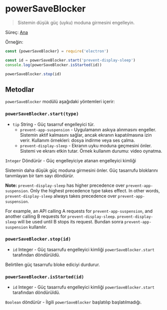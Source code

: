 # powerSaveBlocker

> Sistemin düşük güç (uyku) moduna girmesini engelleyin.

Süreç: [Ana](../glossary.md#main-process)

Örneğin:

```javascript
const {powerSaveBlocker} = require('electron')

const id = powerSaveBlocker.start('prevent-display-sleep')
console.log(powerSaveBlocker.isStarted(id))

powerSaveBlocker.stop(id)
```

## Metodlar

`powerSaveBlocker` modülü aşağıdaki yöntemleri içerir:

### `powerSaveBlocker.start(type)`

* `tip` String - Güç tasarruf engelleyici tür. 
  * `prevent-app-suspension` - Uygulamanın askıya alınmasını engeller. Sistemin aktif kalmasını sağlar, ancak ekranın kapatılmasına izin verir. Kullanım örnekleri: dosya indirme veya ses çalma.
  * `prevent-display-sleep` - Ekranın uyku moduna geçmesini önler. Sistemi ve ekranı etkin tutar. Örnek kullanım durumu: video oynatma.

`Integer` Döndürür - Güç engelleyiciye atanan engelleyici kimliği

Sistemin daha düşük güç moduna girmesini önler. Güç tasarrufu bloklarını tanımlayan bir tam sayı döndürür.

**Note:** `prevent-display-sleep` has higher precedence over `prevent-app-suspension`. Only the highest precedence type takes effect. In other words, `prevent-display-sleep` always takes precedence over `prevent-app-suspension`.

For example, an API calling A requests for `prevent-app-suspension`, and another calling B requests for `prevent-display-sleep`. `prevent-display-sleep` will be used until B stops its request. Bundan sonra `prevent-app-suspension` kullanılır.

### `powerSaveBlocker.stop(id)`

* `id` Integer - Güç tasarrufu engelleyici kimliği `powerSaveBlocker.start` tarafından döndürüldü.

Belirtilen güç tasarrufu bloke ediciyi durdurur.

### `powerSaveBlocker.isStarted(id)`

* `id` Integer - Güç tasarrufu engelleyici kimliği `powerSaveBlocker.start` tarafından döndürüldü.

`Boolean` döndürür - İlgili `powerSaveBlocker` başlatılıp başlatılmadığı.